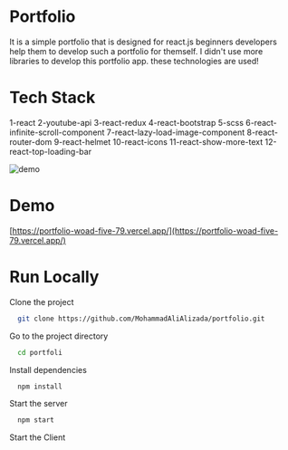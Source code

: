 # Portfolio
It is a simple portfolio that is designed for react.js beginners developers help them to develop such a portfolio for themself. I didn't use more libraries to develop this portfolio app.
these technologies are used!
# Tech Stack
1-react
2-youtube-api
3-react-redux
4-react-bootstrap
5-scss
6-react-infinite-scroll-component
7-react-lazy-load-image-component
8-react-router-dom
9-react-helmet
10-react-icons
11-react-show-more-text
12-react-top-loading-bar


![demo](https://github.com/MohammadAliAlizada/portfolio/assets/40995758/5e67de1f-ccb6-400e-8b46-ce2aeccf1a8e)





# Demo
[https://portfolio-woad-five-79.vercel.app/](https://portfolio-woad-five-79.vercel.app/)

# Run Locally
Clone the project
```bash
  git clone https://github.com/MohammadAliAlizada/portfolio.git
```
Go to the project directory
```bash
  cd portfoli
```
Install dependencies
```bash
  npm install
```

Start the server
```bash
  npm start
```
Start the Client

